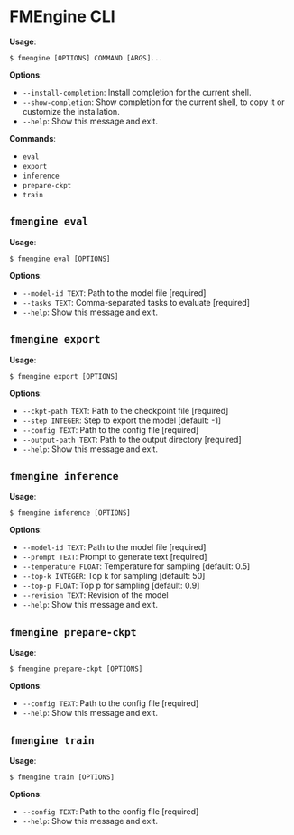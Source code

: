 # FMEngine CLI

**Usage**:

```console
$ fmengine [OPTIONS] COMMAND [ARGS]...
```

**Options**:

* `--install-completion`: Install completion for the current shell.
* `--show-completion`: Show completion for the current shell, to copy it or customize the installation.
* `--help`: Show this message and exit.

**Commands**:

* `eval`
* `export`
* `inference`
* `prepare-ckpt`
* `train`

## `fmengine eval`

**Usage**:

```console
$ fmengine eval [OPTIONS]
```

**Options**:

* `--model-id TEXT`: Path to the model file  [required]
* `--tasks TEXT`: Comma-separated tasks to evaluate  [required]
* `--help`: Show this message and exit.

## `fmengine export`

**Usage**:

```console
$ fmengine export [OPTIONS]
```

**Options**:

* `--ckpt-path TEXT`: Path to the checkpoint file  [required]
* `--step INTEGER`: Step to export the model  [default: -1]
* `--config TEXT`: Path to the config file  [required]
* `--output-path TEXT`: Path to the output directory  [required]
* `--help`: Show this message and exit.

## `fmengine inference`

**Usage**:

```console
$ fmengine inference [OPTIONS]
```

**Options**:

* `--model-id TEXT`: Path to the model file  [required]
* `--prompt TEXT`: Prompt to generate text  [required]
* `--temperature FLOAT`: Temperature for sampling  [default: 0.5]
* `--top-k INTEGER`: Top k for sampling  [default: 50]
* `--top-p FLOAT`: Top p for sampling  [default: 0.9]
* `--revision TEXT`: Revision of the model
* `--help`: Show this message and exit.

## `fmengine prepare-ckpt`

**Usage**:

```console
$ fmengine prepare-ckpt [OPTIONS]
```

**Options**:

* `--config TEXT`: Path to the config file  [required]
* `--help`: Show this message and exit.

## `fmengine train`

**Usage**:

```console
$ fmengine train [OPTIONS]
```

**Options**:

* `--config TEXT`: Path to the config file  [required]
* `--help`: Show this message and exit.
